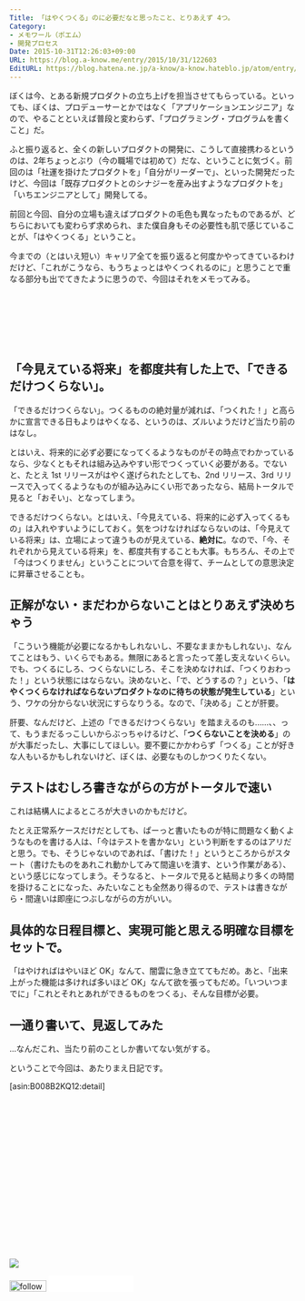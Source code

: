 ```yaml
---
Title: 「はやくつくる」のに必要だなと思ったこと、とりあえず 4つ。
Category:
- メモワール（ポエム）
- 開発プロセス
Date: 2015-10-31T12:26:03+09:00
URL: https://blog.a-know.me/entry/2015/10/31/122603
EditURL: https://blog.hatena.ne.jp/a-know/a-know.hateblo.jp/atom/entry/6653458415126437519
---
```


ぼくは今、とある新規プロダクトの立ち上げを担当させてもらっている。といっても、ぼくは、プロデューサーとかではなく「アプリケーションエンジニア」なので、やることといえば普段と変わらず、「プログラミング・プログラムを書くこと」だ。


ふと振り返ると、全くの新しいプロダクトの開発に、こうして直接携わるというのは、2年ちょっとぶり（今の職場では初めて）だな、ということに気づく。前回のは「社運を掛けたプロダクトを」「自分がリーダーで」、といった開発だったけど、今回は「既存プロダクトとのシナジーを産み出すようなプロダクトを」「いちエンジニアとして」開発してる。


前回と今回、自分の立場も違えばプロダクトの毛色も異なったものであるが、どちらにおいても変わらず求められ、また僕自身もその必要性も肌で感じていることが、「はやくつくる」ということ。


今までの（とはいえ短い）キャリア全てを振り返ると何度かやってきているわけだけど、「これがこうなら、もうちょっとはやくつくれるのに」と思うことで重なる部分も出でてきたように思うので、今回はそれをメモってみる。



<!-- more -->


<script async src="//pagead2.googlesyndication.com/pagead/js/adsbygoogle.js"></script>
<!-- article-top -->
<ins class="adsbygoogle"
     style="display:inline-block;width:728px;height:90px"
     data-ad-client="ca-pub-3463034538369189"
     data-ad-slot="8367620130"></ins>
<script>
(adsbygoogle = window.adsbygoogle || []).push({});
</script>


## 「今見えている将来」を都度共有した上で、「できるだけつくらない」。
「できるだけつくらない」。つくるものの絶対量が減れば、「つくれた！」と高らかに宣言できる日もよりはやくなる、というのは、ズルいようだけど当たり前のはなし。


とはいえ、将来的に必ず必要になってくるようなものがその時点でわかっているなら、少なくともそれは組み込みやすい形でつくっていく必要がある。でないと、たとえ 1st リリースがはやく遂げられたとしても、2nd リリース、3rd リリースで入ってくるようなものが組み込みにくい形であったなら、結局トータルで見ると「おそい」、となってしまう。


できるだけつくらない。とはいえ、「今見えている、将来的に必ず入ってくるもの」は入れやすいようにしておく。気をつけなければならないのは、「今見えている将来」は、立場によって違うものが見えている、**絶対に**。なので、「今、それぞれから見えている将来」を、都度共有することも大事。もちろん、その上で「今はつくりません」ということについて合意を得て、チームとしての意思決定に昇華させることも。


## 正解がない・まだわからないことはとりあえず決めちゃう
「こういう機能が必要になるかもしれないし、不要なままかもしれない」、なんてことはもう、いくらでもある。無限にあると言ったって差し支えないくらい。でも、つくるにしろ、つくらないにしろ、そこを決めなければ、「つくりおわった！」という状態にはならない。決めないと、「で、どうするの？」という、「**はやくつくらなければならないプロダクトなのに待ちの状態が発生している**」という、ワケの分からない状況にすらなりうる。なので、「決める」ことが肝要。


肝要、なんだけど、上述の「できるだけつくらない」を踏まえるのも......、、って、もうまだるっこしいからぶっちゃけるけど、「**つくらないことを決める**」のが大事だったし、大事にしてほしい。要不要にかかわらず「つくる」ことが好きな人もいるかもしれないけど、ぼくは、必要なものしかつくりたくない。


## テストはむしろ書きながらの方がトータルで速い
これは結構人によるところが大きいのかもだけど。


たとえ正常系ケースだけだとしても、ぱーっと書いたものが特に問題なく動くようなものを書ける人は、「今はテストを書かない」という判断をするのはアリだと思う。でも、そうじゃないのであれば、「書けた！」というところからがスタート（書けたものをあれこれ動かしてみて間違いを潰す、という作業がある）、という感じになってしまう。そうなると、トータルで見ると結局より多くの時間を掛けることになった、みたいなことも全然あり得るので、テストは書きながら・間違いは即座につぶしながらの方がいい。


## 具体的な日程目標と、実現可能と思える明確な目標をセットで。
「はやければはやいほど OK」なんて、闇雲に急き立ててもだめ。あと、「出来上がった機能は多ければ多いほど OK」なんて欲を張ってもだめ。「いついつまでに」「これとそれとあれができるものをつくる」、そんな目標が必要。


## 一通り書いて、見返してみた
...なんだこれ、当たり前のことしか書いてない気がする。


ということで今回は、あたりまえ日記です。


[asin:B008B2KQ12:detail]


<div>
<br>
<script async src="//pagead2.googlesyndication.com/pagead/js/adsbygoogle.js"></script>
<!-- article-bottom2 -->
<ins class="adsbygoogle"
     style="display:inline-block;width:300px;height:250px"
     data-ad-client="ca-pub-3463034538369189"
     data-ad-slot="5274552934"></ins>
<script>
(adsbygoogle = window.adsbygoogle || []).push({});
</script>

<a href="http://bit.ly/grass-graph" target='blank' rel="nofollow"><img src="https://cdn-ak.f.st-hatena.com/images/fotolife/a/a-know/20170405/20170405220342.png"></a>
<br>
</div>

<div>
<a href='http://cloud.feedly.com/#subscription%2Ffeed%2Fhttp%3A%2F%2Fblog.a-know.me%2Ffeed'  target='blank'><img id='feedlyFollow' src='//s3.feedly.com/img/follows/feedly-follow-rectangle-volume-small_2x.png' alt='follow us in feedly' width='65' height='20'></a>



<iframe src="//blog.hatena.ne.jp/a-know/a-know.hateblo.jp/subscribe/iframe" allowtransparency="true" frameborder="0" scrolling="no" width="150" height="28"></iframe>
</div>


<script src="https://moshi-moshi.moshimo.works/moshimoshi/a_know_blog/2015-10-31-122603?title=%E3%80%8C%E3%81%AF%E3%82%84%E3%81%8F%E3%81%A4%E3%81%8F%E3%82%8B%E3%80%8D%E3%81%AE%E3%81%AB%E5%BF%85%E8%A6%81%E3%81%A0%E3%81%AA%E3%81%A8%E6%80%9D%E3%81%A3%E3%81%9F%E3%81%93%E3%81%A8%E3%80%81%E3%81%A8%E3%82%8A%E3%81%82%E3%81%88%E3%81%9A%204%E3%81%A4%E3%80%82"></script>
